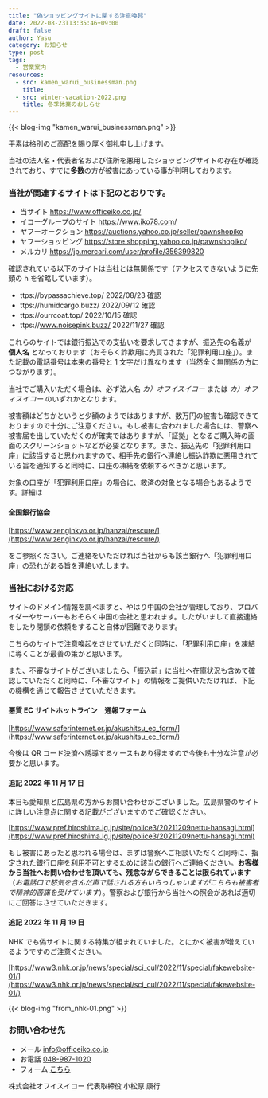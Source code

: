 ```yaml
---
title: "偽ショッピングサイトに関する注意喚起"
date: 2022-08-23T13:35:46+09:00
draft: false
author: Yasu
category: お知らせ
type: post
tags:
  - 営業案内
resources:
  - src: kamen_warui_businessman.png
    title:
  - src: winter-vacation-2022.png
    title: 冬季休業のおしらせ
---
```


{{< blog-img "kamen_warui_businessman.png" >}}

平素は格別のご高配を賜り厚く御礼申し上げます。

当社の法人名・代表者名および住所を悪用したショッピングサイトの存在が確認されており、すでに**多数**の方が被害にあっている事が判明しております。

### 当社が関連するサイトは下記のとおりです。

- 当サイト https://www.officeiko.co.jp/
- イコーグループのサイト https://www.iko78.com/
- ヤフーオークション https://auctions.yahoo.co.jp/seller/pawnshopiko
- ヤフーショッピング https://store.shopping.yahoo.co.jp/pawnshopiko/
- メルカリ https://jp.mercari.com/user/profile/356399820

確認されている以下のサイトは当社とは無関係です（アクセスできないように先頭の h を省略しています）。

- ttps://bypassachieve.top/ 2022/08/23 確認
- ttps://humidcargo.buzz/ 2022/09/12 確認
- ttps://ourrcoat.top/ 2022/10/15 確認
- ttps://www.noisepink.buzz/ 2022/11/27 確認

これらのサイトでは銀行振込での支払いを要求してきますが、振込先の名義が **個人名** となっております（おそらく詐欺用に売買された「犯罪利用口座」）。また記載の電話番号は本来の番号と 1 文字だけ異なります（当然全く無関係の方につながります）。

当社でご購入いただく場合は、必ず法人名 _カ）オフイスイコー_ または _カ）オフィスイコー_ のいずれかとなります。

被害額はどちかというと少額のようではありますが、数万円の被害も確認できておりますので十分にご注意ください。もし被害に合われました場合には、警察へ被害届を出していただくのが確実ではありますが、「証拠」となるご購入時の画面のスクリーンショットなどが必要となります。また、振込先の「犯罪利用口座」に該当すると思われますので、相手先の銀行へ連絡し振込詐欺に悪用されている旨を通知すると同時に、口座の凍結を依頼するべきかと思います。

対象の口座が「犯罪利用口座」の場合に、救済の対象となる場合もあるようです。詳細は

#### 全国銀行協会

[https://www.zenginkyo.or.jp/hanzai/rescure/](https://www.zenginkyo.or.jp/hanzai/rescure/)

をご参照ください。ご連絡をいただければ当社からも該当銀行へ「犯罪利用口座」の恐れがある旨を連絡いたします。

### 当社における対応

サイトのドメイン情報を調べますと、やはり中国の会社が管理しており、プロバイダーやサーバーもおそらく中国の会社と思われます。したがいまして直接連絡をしたり閉鎖の依頼をすること自体が困難であります。

こちらのサイトで注意喚起をさせていただくと同時に、「犯罪利用口座」を凍結に導くことが最善の策かと思います。

また、不審なサイトがございましたら、「振込前」に当社へ在庫状況も含めて確認していただくと同時に、「不審なサイト」の情報をご提供いただければ、下記の機構を通じて報告させていただきます。

#### 悪質 EC サイトホットライン　通報フォーム

[https://www.saferinternet.or.jp/akushitsu_ec_form/](https://www.saferinternet.or.jp/akushitsu_ec_form/)

今後は QR コード決済へ誘導するケースもあり得ますので今後も十分な注意が必要かと思います。

#### 追記 2022 年 11 月 17 日

本日も愛知県と広島県の方からお問い合わせがございました。広島県警のサイトに詳しい注意点に関する記載がございますのでご確認ください。

[https://www.pref.hiroshima.lg.jp/site/police3/20211209nettu-hansagi.html](https://www.pref.hiroshima.lg.jp/site/police3/20211209nettu-hansagi.html)

もし被害にあったと思われる場合は、まずは警察へご相談いただくと同時に、指定された銀行口座を利用不可とするために該当の銀行へご連絡ください。**お客様から当社へお問い合わせを頂いても、残念ながらできることは限られています**（_お電話口で怒気を含んだ声で話される方もいらっしゃいますがこちらも被害者で精神的苦痛を受けています_）。警察および銀行から当社への照会があれば適切にご回答はさせていただきます。

#### 追記 2022 年 11 月 19 日

NHK でも偽サイトに関する特集が組まれていました。とにかく被害が増えているようですのご注意ください。

[https://www3.nhk.or.jp/news/special/sci_cul/2022/11/special/fakewebsite-01/](https://www3.nhk.or.jp/news/special/sci_cul/2022/11/special/fakewebsite-01/)

{{< blog-img "from_nhk-01.png" >}}

### お問い合わせ先

- メール info@officeiko.co.jp
- お電話 [048-987-1020](048-987-1020)
- フォーム [こちら](/contact)

株式会社オフイスイコー 代表取締役 小松原 康行
